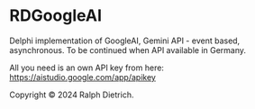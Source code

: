 # RDGoogleAI
Delphi implementation of GoogleAI, Gemini API - event based, asynchronous.
To be continued when API available in Germany.

All you need is an own API key from here: https://aistudio.google.com/app/apikey

Copyright © 2024 Ralph Dietrich.
